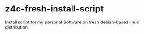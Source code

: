 # z4c-fresh-install-script
Install script for my personal Software on fresh debian-based linux distribution

